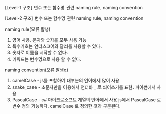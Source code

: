 [Level-1 구조]
변수 또는 함수명 관련 naming rule, naming convention

[Level-2 구조]
변수 또는 함수명 관련 naming rule, naming convention


naming rule(오류 발생)
1) 영어 사용. 문자와 숫자를 모두 사용 가능
2) 특수기호는 언더스코어와 달러를 사용할 수 있다.
3) 숫자로 이름을 시작할 수 없다.
4) 키워드는 변수명으로 사용 할 수 없다.

naming convention(오류 발생x)
1) camelCase - js를 포함하여 대부분의 언어에서 많이 사용
2) snake_case - 소문자만을 이용해서 언더바 \_ 로 띄어쓰기를 표현. 파이썬에서 사용
3) PascalCase - c# 마이크로소프트 계열의 언어에서 사용
	 js에서 PascalCase 로 변수 정의 가능하다.
	 camelCase 로 정의한 것과 구분된다.



